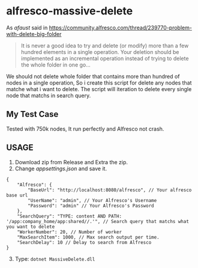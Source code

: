 # alfresco-massive-delete
As *afaust* said in https://community.alfresco.com/thread/239770-problem-with-delete-big-folder

> It is never a good idea to try and delete (or modify) more than a few hundred elements in a single operation. Your deletion should be implemented as an incremental operation instead of trying to delete the whole folder in one go...


We should not delete whole folder that contains more than hundred of nodes in a single operation, So i create this script for delete any nodes that matche what i want to delete. The script will iteration to delete every single node that matchs in search query.


## My Test Case
Tested with 750k nodes, It run perfectly and Alfresco not crash.


## USAGE
1. Download zip from Release and Extra the zip.
2. Change *appsettings.json* and save it.
```
{
    "Alfresco": {
        "BaseUrl": "http://localhost:8080/alfresco", // Your alfresco base url
        "UserName": "admin", // Your Alfresco's Username
        "Password": "admin" // Your Alfresco's Password
    },
    "SearchQuery": "TYPE: content AND PATH: '/app:company_home/app:shared//.'", // Search query that matchs what you want to delete
    "WorkerNumber": 20, // Number of worker
    "MaxSearchItem": 1000, // Max search output per time.
    "SearchDelay": 10 // Delay to search from Alfresco
}
```
3. Type: `dotnet MassiveDelete.dll`
